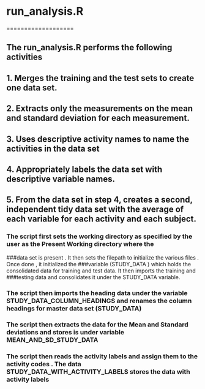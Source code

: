 # run_analysis.R
===================
## The run_analysis.R performs the following activities 

## 1. Merges the training and the test sets to create one data set.
## 2. Extracts only the measurements on the mean and standard deviation for each measurement. 
## 3. Uses descriptive activity names to name the activities in the data set
## 4. Appropriately labels the data set with descriptive variable names. 
## 5. From the data set in step 4, creates a second, independent tidy data set with the average of each variable for each activity and each subject.


### The script first sets the working directory as specified by the user as the Present Working directory where the 
###data set is present . It then sets the filepath to initialize the various files . Once done , it initialized the 
###variable (STUDY_DATA ) which holds the consolidated data for training and test data. It then imports the training and 
###testing data and consolidates it under the STUDY_DATA variable.

### The script then imports the heading data under the variable STUDY_DATA_COLUMN_HEADINGS and renames the column headings for master data set (STUDY_DATA) 

### The script then extracts the data for the Mean and Standard deviations and stores is under variable MEAN_AND_SD_STUDY_DATA

### The script then reads the activity labels and assign them to the activity codes . The data STUDY_DATA_WITH_ACTIVITY_LABELS stores the data with activity labels
